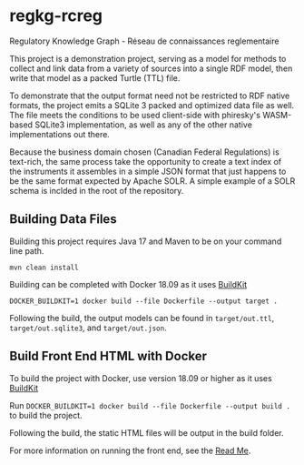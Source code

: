# regkg-rcreg
Regulatory Knowledge Graph - Réseau de connaissances reglementaire

This project is a demonstration project, serving as a model for methods to collect and link data from a variety of sources into a single RDF model, then write that model as a packed Turtle (TTL) file. 

To demonstrate that the output format need not be restricted to RDF native formats, the project emits a SQLite 3 packed and optimized data file as well. The file meets the conditions to be used client-side with phiresky's WASM-based SQLite3 implementation, as well as any of the other native implementations out there.

Because the business domain chosen (Canadian Federal Regulations) is text-rich, the same process take the opportunity to create a text index of the instruments it assembles in a simple JSON format that just happens to be the same format expected by Apache SOLR. A simple example of a SOLR schema is inclded in the root of the repository. 

## Building Data Files
Building this project requires Java 17 and Maven to be on your command line path.
```
mvn clean install
```

Building can be completed with Docker 18.09 as it uses [BuildKit](https://docs.docker.com/develop/develop-images/build_enhancements/)
```
DOCKER_BUILDKIT=1 docker build --file Dockerfile --output target .
```

Following the build, the output models can be found in `target/out.ttl`, `target/out.sqlite3`, and `target/out.json`.


## Build Front End HTML with Docker

To build the project with Docker, use version 18.09 or higher as it uses [BuildKit](https://docs.docker.com/develop/develop-images/build_enhancements/)

Run `DOCKER_BUILDKIT=1 docker build --file Dockerfile --output build .` to build the project.

Following the build, the static HTML files will be output in the build folder.

For more information on running the front end, see the [Read Me](front-end/readme.md).
